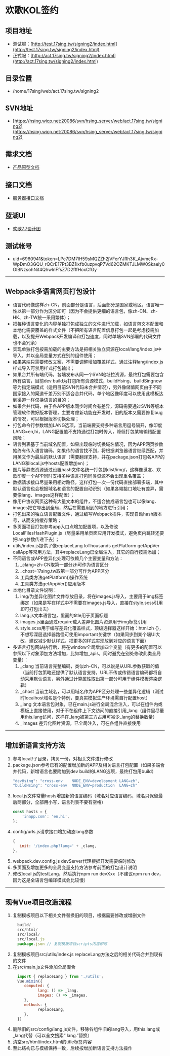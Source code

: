 # 欢歌KOL签约

## 项目地址
 * 测试服：[http://test.17sing.tw/signing2/index.html](http://test.17sing.tw/signing2/index.html)
 * 正式服：[http://act.17sing.tw/signing2/index.html](http://act.17sing.tw/signing2/index.html)

## 目录位置
   * /home/17sing/web/act.17sing.tw/signing2

## SVN地址
   * [https://hsing.wicp.net:20086/svn/hsing_server/web/act.17sing.tw/signing2](https://hsing.wicp.net:20086/svn/hsing_server/web/act.17sing.tw/signing2)

## 需求文档
   * [产品原型文档](https://hsing.wicp.net:20086/svn/ProductDesign/产品文档/75.【7.7】需求集合/KOL2.0)

## 接口文档
   * [服务器接口文档](https://note.youdao.com/ynoteshare1/index.html?id=fd1dccf39dd566c4cb8807ab87aac719)

## 蓝湖UI
   * [欢歌7.7设计图](https://lanhuapp.com/url/Cf2Uk-qnLWk)

## 测试帐号
   * uid=6960941&token=LPc7DM7lH59sMQZZh2jVFerYJRh3K_AjvmeRx-WpDmO3GQU_rQCrE17Pt3BZ1ixfb0uzpvqP7Vd62OZMKTJLMW0Skaeiy0OlBNzsohNit4QhwlnFfsZ7D2fffHoxCfGy

---

## Webpack多语言网页打包设计
 * 语言代码像这样zh-CN，前面部分是语言，后面部分是国家或地区，语言唯一性以第一部分作为区分即可（因为不会提供更细的语言包，像zh-CN、zh-HK、zh-TW统一采用繁体）；
 * 把每种语言变化的内容单独打包成独立的文件进行加载，如语言包文本配置和本地化需要覆盖的样式文件（不把所有语言配置信息打包一起是考虑按需加载，以及提升Webpack开发编译和打包速度，同时单端SVN部署的代码文件也不会冗余）
 * 实现单独打包按需加载的主要方法是把相关独立资源在local/lang/index.js中导入，并以全局变量方式在别的组件使用；
 * 如果某端只需要修改文案，不需要调整增加覆盖样式，通过注释lang/index.js样式导入可禁用样式打包输出；
 * 如果合并所有端代码，各端发布从同一个SVN地址拉资源，最终打包需要包含所有语言，目前dev build为打包所有资源模式，buildHsing、buildSingnow等为指定端模式（适用目前SVN代码未合并情况），另外像储值网页由于不同国家接入的渠道千差万别不适合合并代码，单个地区像印度可以使用此模板达到渠道一样仅换语言的目的；
 * 如果合并代码，由于各APP版本同步时间会有差异，源码需要通过SVN等版本管理软件做好版本管理，主要考虑新功能在开发时，旧的版本又需要修复bug的情况，可以根据版本切换处理；
 * 打包命令行参数增加LANG选项，当前端要支持多种语言用逗号隔开，像印度LANG=en,hi，LANG配置值不支持通过打包时传入，降低打包某端输错配置风险；
 * 语言列表基于当前域名配置，如果出现临时切换域名情况，因为APP网页参数始终有传入语言编码，如果传的语言找不到，将根据浏览器语言继续匹配，并用英文作为最后的默认语言（需要翻译支持，并在package.json打包各APP的LANG和local.js中hosts配置增加en）；
 * 图片等静态资源通过设置hash文件名统一打包到dist/img/，这样像觅友、欢歌印度一个APP同时支持多种语言打包同类资源不会出现重名覆盖；
 * 数据请求接口尽量采用相对路径，这样打包一次一份代码直接部署多端，其中默认语言也会根据域名和语言的配置自动识别（如果各端接口地址有差异，需要像lang、images这样配置）；
 * 像用户协议网页这种有大量文本的组件，不适合抽成语言包也可以像lang、images把它导出到全局，然后在需要用到的地方进行引用；
 * 打包出来的独立语言配置文件，通过编写Webpack插件，实现自动hash版本号，从而支持缓存策略；
 * 多页面项目打包参考app入口点增加配置项，以及修改LocalFilesHashPlugin.js（尽量采用单页面应用开发模式，避免页内跳转还要把lang参数传递下去）；
 * utils/index.js提供了像replaceLang toThousands getPlatform getAppVer callApp等常用方法，其中replaceLang已全局注入，其它的自行按需添加；
 * 不同语言或APP差异化处理可依赖几个主要变量和方法：
   1. _clang=zh-CN取第一部分zh可作为语言区分
   2. _chost=17sing.tw取第一部分可作为APP区分
   3. 工具类方法getPlatform()操作系统
   4. 工具类方法getAppVer()应用版本
 * 本地化目录文件说明：
   1. img/为差异化图片文件存放目录，将在images.js导入，主要用于img标签绑定（如果是写在样式中不需要在images.js导入，直接在style.scss引用即可打包出去）
   2. lang.js文本语言包，里面的title用于页面标题
   3. images.js里面通过require载入差异化图片资源用于img标签引用
   4. style.scss用于编写差异化覆盖样式，顶级选择器这样开始：html.zh {}，不想写深层选择器路径可使用important关键字（如果同步到某个端UI大改，建议减少默认样式，把更多的样式实现放到对应的语言下面）
 * 多语言打包网站执行后，将在window全局增加四个变量（有更多的配置可以参照以下对象添加方法增加，比如增加_apis，同时避免在别处修改此类全局变量）：
   1. _clang 当前语言完整编码，类似zh-CN，可以说是从URL参数获取的值（当前打包策略还提供了默认语言支持，URL不传或传错语言编码都将自动采用默认语言，另外通过计算属性取出第一部分可用于组件模板渲染逻辑）
   2. _chost 当前主域名，可以用域名作为APP区分处理一些差异化逻辑（测试时localhost域名是个特例，要真实模拟生产环境需自行配置host）
   3. _lang 文本语言包对象，已在main.js进行全局混合注入，可以在组件内或模板上直接使用，对于不在组件上下文访问的直接引用_lang（组件里尽量用this.lang访问，这样在_lang被第三方占用可减少_lang的替换数量）
   4. _images 差异化图片资源，已全局注入，可在各组件直接使用

---

## 增加新语言支持方法
 1. 参考local/子目录，拷贝一份，对相关文件进行修改
 2. package.json参考已有的配置增加新的APP及相关语言打包配置（如果多端合并代码，新增语言也要附加到dev build的LANG选项，最终打包用build）
    ```javascript
    "devHsing": "cross-env    NODE_ENV=development LANG=zh",
    "buildHsing": "cross-env  NODE_ENV=production  LANG=zh"   
    ```
 3. local.js文件常量hosts增加新的语言编码（域名对应语言编码，域名只保留最后两部分，全部用小写，语言列表不要有空格）
    ```javascript
    const hosts = {
        'inapp.com': 'en,hi',
    };
    ```
 4. config/urls.js请求接口增加动态lang参数
    ```javascript
    {
       init: '/index.php?lang=' + _clang,
    },
    ```
 5. webpack.dev.config.js devServer代理根据开发需要临时修改
 6. 多页面及增加更多的全局变量支持方法参考前面的打包设计说明
 7. 修改local.js的testLang，然后执行npm run devXxx（不建议npm run dev，因为这是全语言包编译模式会比较慢）

---

## 现有Vue项目改造流程
 1. 复制模板项目以下相关文件替换旧的项目，根据需要修改或增删文件
    ```javascript
      build/
      src/html/
      src/local/
      src/local.js
      package.json // 复制模板项目scripts内容即可
    ```
 2. 复制模板项目src/utils/index.js replaceLang方法之后的相关代码合并到现有的文件
 3. 在src/main.js文件添加全局混合
    ```javascript
      import { replaceLang } from './utils';
      Vue.mixin({
         computed: {
               lang: () => _lang,
               images: () => _images,
         },
         methods: {
               replaceLang,
         },
      })
    ```
 4. 删除旧的src/config/lang.js文件，移除各组件旧的lang导入，用this.lang或_lang代替（可以全文搜索“ lang.”替换）
 5. 清空src/html/index.html的title标签内容
 6. 至此结构已与模板保持一致，后续按增加新语言支持方法操作